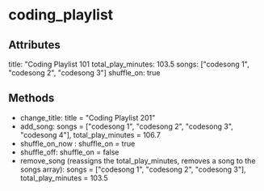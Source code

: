 # coding_playlist

## Attributes
title: "Coding Playlist 101
total_play_minutes: 103.5
songs: ["codesong 1", "codesong 2", "codesong 3"]
shuffle_on: true

## Methods
- change_title: title = "Coding Playlist 201"
- add_song: songs = ["codesong 1", "codesong 2", "codesong 3", "codesong 4"], total_play_minutes = 106.7
- shuffle_on_now : shuffle_on = true
- shuffle_off: shuffle_on = false
- remove_song (reassigns the total_play_minutes, removes a song to the songs array): songs = ["codesong 1", "codesong 2", "codesong 3"], total_play_minutes = 103.5
